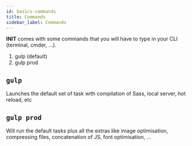 ```yaml
---
id: basics-commands
title: Commands
sidebar_label: Commands
---
```


**INIT** comes with some commands that you will have to type in your CLI (terminal, cmder, ...).


1. gulp (default)
1. gulp prod

## `gulp`

Launches the default set of task with compilation of Sass, local server, hot reload, etc

## `gulp prod`

Will run the default tasks plus all the extras like image optimisation, compressing files, concatenation of JS, font optimisation, ...